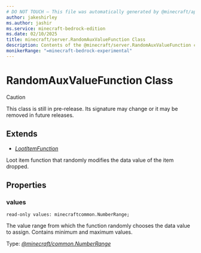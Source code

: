 ```yaml
---
# DO NOT TOUCH — This file was automatically generated by @minecraft/api-docs-generator, to report problems file an issue at https://github.com/Mojang/minecraft-scripting-libraries
author: jakeshirley
ms.author: jashir
ms.service: minecraft-bedrock-edition
ms.date: 02/10/2025
title: minecraft/server.RandomAuxValueFunction Class
description: Contents of the @minecraft/server.RandomAuxValueFunction class.
monikerRange: "=minecraft-bedrock-experimental"
---
```

# RandomAuxValueFunction Class

> [!CAUTION]
> This class is still in pre-release.  Its signature may change or it may be removed in future releases.

## Extends
- [*LootItemFunction*](LootItemFunction.md)

Loot item function that randomly modifies the data value of the item dropped.

## Properties

### **values**
`read-only values: minecraftcommon.NumberRange;`

The value range from which the function randomly chooses the data value to assign. Contains minimum and maximum values.

Type: [*@minecraft/common.NumberRange*](../../../scriptapi/minecraft/common/NumberRange.md)
